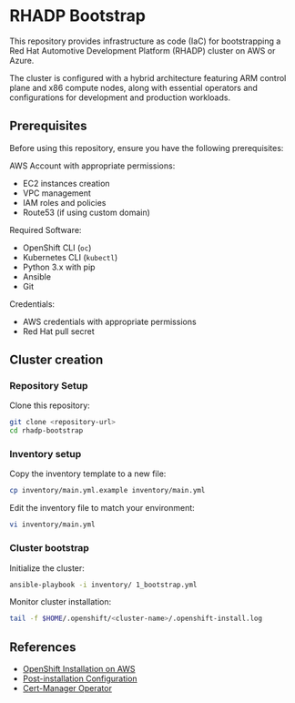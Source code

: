 # RHADP Bootstrap

This repository provides infrastructure as code (IaC) for bootstrapping a Red Hat Automotive Development Platform (RHADP) cluster on AWS or Azure. 

The cluster is configured with a hybrid architecture featuring ARM control plane and x86 compute nodes, along with essential operators 
and configurations for development and production workloads.

## Prerequisites

Before using this repository, ensure you have the following prerequisites:

AWS Account with appropriate permissions:
   - EC2 instances creation
   - VPC management
   - IAM roles and policies
   - Route53 (if using custom domain)

Required Software:
   - OpenShift CLI (`oc`)
   - Kubernetes CLI (`kubectl`)
   - Python 3.x with pip
   - Ansible
   - Git

Credentials:
   - AWS credentials with appropriate permissions
   - Red Hat pull secret


## Cluster creation

### Repository Setup

Clone this repository:

```bash
git clone <repository-url>
cd rhadp-bootstrap
```

### Inventory setup

Copy the inventory template to a new file:

```bash
cp inventory/main.yml.example inventory/main.yml
```

Edit the inventory file to match your environment:

```bash
vi inventory/main.yml
```

### Cluster bootstrap

Initialize the cluster:

```bash
ansible-playbook -i inventory/ 1_bootstrap.yml
```

Monitor cluster installation:

```bash
tail -f $HOME/.openshift/<cluster-name>/.openshift-install.log
```


## References
- [OpenShift Installation on AWS](https://docs.redhat.com/en/documentation/openshift_container_platform/4.18/html/installing_on_aws/index)
- [Post-installation Configuration](https://docs.redhat.com/en/documentation/openshift_container_platform/4.18/html/postinstallation_configuration/index)
- [Cert-Manager Operator](https://docs.redhat.com/en/documentation/openshift_container_platform/4.18/html/security_and_compliance/cert-manager-operator-for-red-hat-openshift)
    